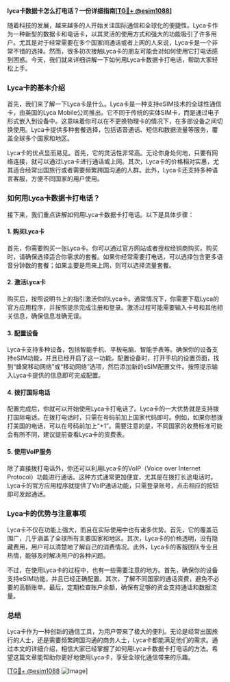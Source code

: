 **lyca卡数据卡怎么打电话？一份详细指南[[TG💪+ @esim1088](https://t.me/s/esim1088)]**

随着科技的发展，越来越多的人开始关注国际通信和全球化的便捷性。Lyca卡作为一种新型的数据卡和电话卡，以其灵活的使用方式和强大的功能吸引了许多用户。尤其是对于经常需要在多个国家间通话或者上网的人来说，Lyca卡是一个非常不错的选择。然而，很多初次接触Lyca卡的朋友可能会对如何使用它打电话感到困惑。今天，我们就来详细讲解一下如何用Lyca卡数据卡打电话，帮助大家轻松上手。

### Lyca卡的基本介绍

首先，我们来了解一下Lyca卡是什么。Lyca卡是一种支持eSIM技术的全球性通信卡，由英国的Lyca Mobile公司推出。它不同于传统的实体SIM卡，而是通过电子形式嵌入到设备中。这意味着你可以在不更换物理卡的情况下，在多部设备之间切换使用。Lyca卡提供多种套餐选择，包括语音通话、短信和数据流量等服务，覆盖全球多个国家和地区。

Lyca卡的优点显而易见。首先，它的灵活性非常高。无论你身处何地，只要有网络连接，就可以通过Lyca卡进行通话或上网。其次，Lyca卡的价格相对实惠，尤其适合经常出国旅行或者需要频繁跨国沟通的人群。此外，Lyca卡还支持多种语言客服，方便不同国家的用户使用。

### 如何用Lyca卡数据卡打电话？

接下来，我们重点讲解如何用Lyca卡数据卡打电话。以下是具体步骤：

#### 1. 购买Lyca卡

首先，你需要购买一张Lyca卡。你可以通过官方网站或者授权经销商购买。购买时，请确保选择适合你需求的套餐。如果你经常需要打电话，可以选择包含更多语音分钟数的套餐；如果主要是用来上网，则可以选择流量套餐。

#### 2. 激活Lyca卡

购买后，按照说明书上的指引激活你的Lyca卡。通常情况下，你需要下载Lyca的官方应用程序，并按照提示完成注册和登录。激活过程可能需要输入卡号和其他相关信息，确保信息准确无误。

#### 3. 配置设备

Lyca卡支持多种设备，包括智能手机、平板电脑、智能手表等。确保你的设备支持eSIM功能，并且已经开启了这一功能。配置设备时，打开手机的设置页面，找到“蜂窝移动网络”或“移动网络”选项，然后添加新的eSIM配置文件。按照提示输入Lyca卡提供的信息即可完成配置。

#### 4. 拨打国际电话

配置完成后，你就可以开始使用Lyca卡打电话了。Lyca卡的一大优势就是支持拨打国际电话。在拨打电话时，只需在号码前加上国家代码即可。例如，如果你想拨打美国的电话，可以在号码前加上“+1”。需要注意的是，不同国家的收费标准可能会有所不同，建议提前查看Lyca卡的资费表。

#### 5. 使用VoIP服务

除了直接拨打电话外，你还可以利用Lyca卡的VoIP（Voice over Internet Protocol）功能进行通话。这种方式通常更加便宜，尤其是在拨打长途电话时。Lyca卡的官方应用程序就提供了VoIP通话功能，只需登录账号，点击相应的按钮即可发起通话。

### Lyca卡的优势与注意事项

Lyca卡不仅在功能上强大，而且在实际使用中也有诸多优势。首先，它的覆盖范围广，几乎涵盖了全球所有主要国家和地区。其次，Lyca卡的价格透明，没有隐藏费用，用户可以清楚地了解自己的消费情况。此外，Lyca卡的客服团队专业且热情，能够及时解决用户的各种问题。

不过，在使用Lyca卡的过程中，也有一些需要注意的地方。首先，确保你的设备支持eSIM功能，并且已经正确配置。其次，了解不同国家的通话资费，避免不必要的高额账单。最后，定期检查账户余额，确保有足够的资金支持通话和数据流量。

### 总结

Lyca卡作为一种创新的通信工具，为用户带来了极大的便利。无论是经常出国旅行的人士，还是需要频繁跨国沟通的商务人士，Lyca卡都能满足他们的需求。通过本文的详细介绍，相信大家已经掌握了如何用Lyca卡数据卡打电话的方法。希望这篇文章能帮助你更好地使用Lyca卡，享受全球化通信带来的乐趣。

[[TG💪+ @esim1088](https://t.me/s/esim1088) ![Image](https://i.postimg.cc/4NQfJmqS/Snipaste-2025-05-13-00-14-12.png)]